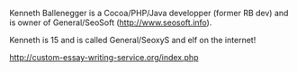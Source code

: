 Kenneth Ballenegger is a Cocoa/PHP/Java developper (former RB dev) and is owner of General/SeoSoft (http://www.seosoft.info).

Kenneth is 15 and is called General/SeoxyS and elf on the internet!



http://custom-essay-writing-service.org/index.php